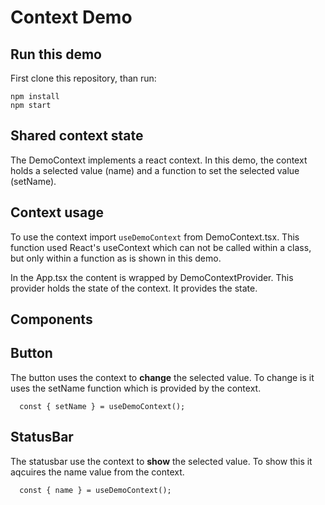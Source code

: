 
# Context Demo

## Run this demo
First clone this repository, than run:
```
npm install
npm start
```

## Shared context state
The DemoContext implements a react context. In this demo, the context holds a selected
value (name) and a function to set the selected value (setName).

## Context usage
To use the context import ```useDemoContext``` from DemoContext.tsx. This function used
React's useContext which can not be called within a class, but only within a function as
is shown in this demo.

In the App.tsx the content is wrapped by DemoContextProvider. This provider holds the state
of the context. It provides the state.

## Components

## Button
The button uses the context to **change** the selected value. To change is it uses the setName
function which is provided by the context.
```
  const { setName } = useDemoContext();
```

## StatusBar
The statusbar use the context to **show** the selected value. To show this it aqcuires the
name value from the context.
```
  const { name } = useDemoContext();
```

